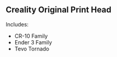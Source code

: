 Creality Original Print Head
-----------------------------
Includes:
- CR-10 Family
- Ender 3 Family
- Tevo Tornado

